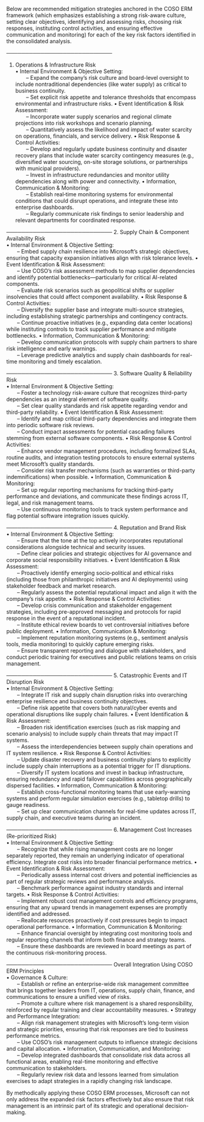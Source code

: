 Below are recommended mitigation strategies anchored in the COSO ERM framework (which emphasizes establishing a strong risk-aware culture, setting clear objectives, identifying and assessing risks, choosing risk responses, instituting control activities, and ensuring effective communication and monitoring) for each of the key risk factors identified in the consolidated analysis.

────────────────────────────
1. Operations & Infrastructure Risk  
   • Internal Environment & Objective Setting:  
  – Expand the company’s risk culture and board-level oversight to include nontraditional dependencies (like water supply) as critical to business continuity.  
  – Set explicit risk appetite and tolerance thresholds that encompass environmental and infrastructure risks.
   • Event Identification & Risk Assessment:  
  – Incorporate water supply scenarios and regional climate projections into risk workshops and scenario planning.  
  – Quantitatively assess the likelihood and impact of water scarcity on operations, financials, and service delivery.
   • Risk Response & Control Activities:  
  – Develop and regularly update business continuity and disaster recovery plans that include water scarcity contingency measures (e.g., diversified water sourcing, on-site storage solutions, or partnerships with municipal providers).  
  – Invest in infrastructure redundancies and monitor utility dependencies along with power and connectivity.
   • Information, Communication & Monitoring:  
  – Establish real‐time monitoring systems for environmental conditions that could disrupt operations, and integrate these into enterprise dashboards.  
  – Regularly communicate risk findings to senior leadership and relevant departments for coordinated response.

────────────────────────────
2. Supply Chain & Component Availability Risk  
   • Internal Environment & Objective Setting:  
  – Embed supply chain resilience into Microsoft’s strategic objectives, ensuring that capacity expansion initiatives align with risk tolerance levels.
   • Event Identification & Risk Assessment:  
  – Use COSO’s risk assessment methods to map supplier dependencies and identify potential bottlenecks—particularly for critical AI-related components.  
  – Evaluate risk scenarios such as geopolitical shifts or supplier insolvencies that could affect component availability.
   • Risk Response & Control Activities:  
  – Diversify the supplier base and integrate multi-source strategies, including establishing strategic partnerships and contingency contracts.  
  – Continue proactive initiatives (e.g., expanding data center locations) while instituting controls to track supplier performance and mitigate bottlenecks.
   • Information, Communication & Monitoring:  
  – Develop communication protocols with supply chain partners to share risk intelligence and early warnings.  
  – Leverage predictive analytics and supply chain dashboards for real-time monitoring and timely escalation.

────────────────────────────
3. Software Quality & Reliability Risk  
   • Internal Environment & Objective Setting:  
  – Foster a technology risk-aware culture that recognizes third-party dependencies as an integral element of software quality.  
  – Set clear quality standards and risk appetite regarding vendor and third-party reliability.
   • Event Identification & Risk Assessment:  
  – Identify and map critical third-party dependencies and integrate them into periodic software risk reviews.  
  – Conduct impact assessments for potential cascading failures stemming from external software components.
   • Risk Response & Control Activities:  
  – Enhance vendor management procedures, including formalized SLAs, routine audits, and integration testing protocols to ensure external systems meet Microsoft’s quality standards.  
  – Consider risk transfer mechanisms (such as warranties or third-party indemnifications) when possible.
   • Information, Communication & Monitoring:  
  – Set up regular reporting mechanisms for tracking third-party performance and deviations, and communicate these findings across IT, legal, and risk management teams.  
  – Use continuous monitoring tools to track system performance and flag potential software integration issues quickly.

────────────────────────────
4. Reputation and Brand Risk  
   • Internal Environment & Objective Setting:  
  – Ensure that the tone at the top actively incorporates reputational considerations alongside technical and security issues.  
  – Define clear policies and strategic objectives for AI governance and corporate social responsibility initiatives.
   • Event Identification & Risk Assessment:  
  – Proactively identify emerging socio‐political and ethical risks (including those from philanthropic initiatives and AI deployments) using stakeholder feedback and market research.  
  – Regularly assess the potential reputational impact and align it with the company’s risk appetite.
   • Risk Response & Control Activities:  
  – Develop crisis communication and stakeholder engagement strategies, including pre-approved messaging and protocols for rapid response in the event of a reputational incident.  
  – Institute ethical review boards to vet controversial initiatives before public deployment.
   • Information, Communication & Monitoring:  
  – Implement reputation monitoring systems (e.g., sentiment analysis tools, media monitoring) to quickly capture emerging risks.  
  – Ensure transparent reporting and dialogue with stakeholders, and conduct periodic training for executives and public relations teams on crisis management.

────────────────────────────
5. Catastrophic Events and IT Disruption Risk  
   • Internal Environment & Objective Setting:  
  – Integrate IT risk and supply chain disruption risks into overarching enterprise resilience and business continuity objectives.  
  – Define risk appetite that covers both natural/cyber events and operational disruptions like supply chain failures.
   • Event Identification & Risk Assessment:  
  – Broaden risk identification exercises (such as risk mapping and scenario analysis) to include supply chain threats that may impact IT systems.  
  – Assess the interdependencies between supply chain operations and IT system resilience.
   • Risk Response & Control Activities:  
  – Update disaster recovery and business continuity plans to explicitly include supply chain interruptions as a potential trigger for IT disruptions.  
  – Diversify IT system locations and invest in backup infrastructure, ensuring redundancy and rapid failover capabilities across geographically dispersed facilities.
   • Information, Communication & Monitoring:  
  – Establish cross-functional monitoring teams that use early-warning systems and perform regular simulation exercises (e.g., tabletop drills) to gauge readiness.  
  – Set up clear communication channels for real-time updates across IT, supply chain, and executive teams during an incident.

────────────────────────────
6. Management Cost Increases (Re-prioritized Risk)  
   • Internal Environment & Objective Setting:  
  – Recognize that while rising management costs are no longer separately reported, they remain an underlying indicator of operational efficiency. Integrate cost risks into broader financial performance metrics.
   • Event Identification & Risk Assessment:  
  – Periodically assess internal cost drivers and potential inefficiencies as part of regular strategic reviews and performance analysis.  
  – Benchmark performance against industry standards and internal targets.
   • Risk Response & Control Activities:  
  – Implement robust cost management controls and efficiency programs, ensuring that any upward trends in management expenses are promptly identified and addressed.  
  – Reallocate resources proactively if cost pressures begin to impact operational performance.
   • Information, Communication & Monitoring:  
  – Enhance financial oversight by integrating cost monitoring tools and regular reporting channels that inform both finance and strategy teams.  
  – Ensure these dashboards are reviewed in board meetings as part of the continuous risk-monitoring process.

────────────────────────────
Overall Integration Using COSO ERM Principles  
   • Governance & Culture:  
  – Establish or refine an enterprise-wide risk management committee that brings together leaders from IT, operations, supply chain, finance, and communications to ensure a unified view of risks.  
  – Promote a culture where risk management is a shared responsibility, reinforced by regular training and clear accountability measures.
   • Strategy and Performance Integration:  
  – Align risk management strategies with Microsoft’s long-term vision and strategic priorities, ensuring that risk responses are tied to business performance metrics.  
  – Use COSO’s risk management outputs to influence strategic decisions and capital allocation.
   • Information, Communication, and Monitoring:  
  – Develop integrated dashboards that consolidate risk data across all functional areas, enabling real-time monitoring and effective communication to stakeholders.  
  – Regularly review risk data and lessons learned from simulation exercises to adapt strategies in a rapidly changing risk landscape.

By methodically applying these COSO ERM processes, Microsoft can not only address the expanded risk factors effectively but also ensure that risk management is an intrinsic part of its strategic and operational decision-making.
